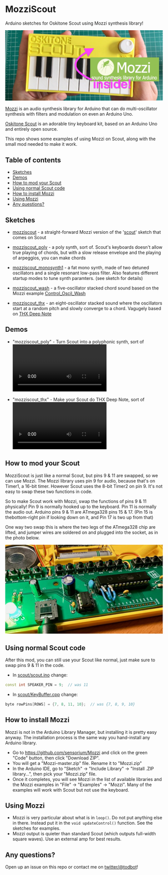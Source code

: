 # MozziScout

Arduino sketches for Oskitone Scout using Mozzi synthesis library!

<img src="./docs/mozziscout_header.jpg" />

[Mozzi](https://sensorium.github.io/Mozzi/) is an audio synthesis library for Arduino
that can do multi-oscillator synthesis with filters and modulation on even an Arduino Uno.

[Oskitone Scout](https://www.oskitone.com/product/scout-synth-diy-electronics-kit)
is an adorable tiny keyboard kit, based on an Arduino Uno and entirely open source.

This repo shows some examples of using Mozzi on Scout, along with the small mod needed to make it work.

## Table of contents

* [Sketches](#sketches)
* [Demos](#demos)
* [How to mod your Scout](#how-to-mod-your-scout)
* [Using normal Scout code](#using-normal-scout-code)
* [How to install Mozzi](#how-to-install-mozzi)
* [Using Mozzi](#using-mozzi)
* [Any questions?](#any-questions)


## Sketches

- [mozziscout](mozziscout/) - a straight-forward Mozzi version of the '[scout](https://github.com/oskitone/scout/blob/main/arduino/scout/scout.ino)' sketch that comes on Scout

- [mozziscout_poly](mozziscout_poly/) - a poly synth, sort of. Scout's keyboards doesn't allow true
playing of chords, but with a slow release envelope and the playing of arpeggios, you can make chords

- [mozziscout_monosynth1](mozziscout_monosynth1/) - a fat mono synth, made of two detuned oscillators
and a single resonant low-pass filter.  Also features different startup modes to tune synth paramters.
(see sketch for details)

- [mozziscout_wash](mozziscout_wash/) - a five-oscillator stacked chord sound based on the Mozzi example
[Control_Oscil_Wash](https://github.com/sensorium/Mozzi/blob/master/examples/02.Control/Control_Oscil_Wash/Control_Oscil_Wash.ino)

- [mozziscout_thx](mozziscout_thx/) - an eight-oscillator stacked sound where the oscillators start at a random pitch and slowly converge to a chord. Vagugely based on [THX Deep Note](https://en.wikipedia.org/wiki/Deep_Note)


## Demos

* "mozziscout_poly" - Turn Scout into a polyphonic synth, sort of
  <video controls src="https://user-images.githubusercontent.com/274093/145933351-45c38eea-6b29-4ec0-b800-44b9021e631d.mp4"></video>

* "mozziscout_thx" - Make your Scout do THX Deep Note, sort of
  <video controls src="https://user-images.githubusercontent.com/274093/145933155-d71aab6e-c19b-4d4a-ba7b-1610026e639d.mp4"></video>


## How to mod your Scout

MozziScout is just like a normal Scout, but pins 9 & 11 are swapped, so we can use Mozzi.
The Mozzi library uses pin 9 for audio, because that's on Timer1, a 16-bit timer.
However Scout uses the 8-bit Timer2 on pin 9. It's not easy to swap these two functions in code.

So to make Scout work with Mozzi, swap the functions of pins 9 & 11 physically!
Pin 9 is normally hooked up to the keyboard. Pin 11 is normally the audio out.
Arduino pins 9 & 11 are ATmega328 pins 15 & 17. (Pin 15  is thebottom-right pin if looking down on it, and Pin 17 is two up from that)

One way two swap this is where the two legs of the ATmega328 chip are lifted,
and jumper wires are soldered on and plugged into the socket, as in the photo below.

<img src="./docs/mozziscout_pins.jpg" />


## Using normal Scout code

After this mod, you can still use your Scout like normal, just make sure to swap pins 9 & 11 in the code.

- In [scout/scout.ino](https://github.com/oskitone/scout/blob/main/arduino/scout/scout.ino) change:

```c++
const int SPEAKER_PIN = 9;  // was 11
```

- In [scout/KeyBuffer.cpp](https://github.com/oskitone/scout/blob/main/arduino/scout/KeyBuffer.cpp) change:

```c++
byte rowPins[ROWS] = {7, 8, 11, 10};  // was {7, 8, 9, 10}
```


## How to install Mozzi

Mozzi is not in the Arduino Library Manager, but installing it is pretty easy anyway.
The installation process is the same way you hand-install any Arduino library.

- Go to https://github.com/sensorium/Mozzi and click on the green "Code" button,
then click "Download ZIP".
- You will get a "Mozzi-master.zip" file. Rename it to "Mozzi.zip"
- In the Arduino IDE, go to "Sketch" -> "Include Library" -> "Install .ZIP library...", then pick your "Mozzi.zip" file.
- Once it completes, you will see Mozzi in the list of available libraries and the Mozzi examples
in "File" -> "Examples" -> "Mozzi".  Many of the examples will work with Scout but not use the keyboard.


## Using Mozzi

- Mozzi is very particular about what is in `loop()`. Do not put anything else in there.
  Instead put it in the `void updateControl()` function. See the sketches for examples.
- Mozzi output is quieter than standard Scout (which outputs full-width square waves).
  Use an external amp for best results.

## Any questions?

Open up an issue on this repo or contact me on [twitter/@todbot](https://twitter.com/todbot)!

